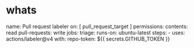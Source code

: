 # whats
name: Pull request labeler on: [ pull_request_target ]  permissions:   contents: read   pull-requests: write  jobs:   triage:     runs-on: ubuntu-latest     steps:       - uses: actions/labeler@v4         with:           repo-token: ${{ secrets.GITHUB_TOKEN }}
